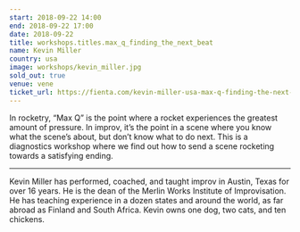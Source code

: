 ```yaml
---
start: 2018-09-22 14:00
end: 2018-09-22 17:00
date: 2018-09-22
title: workshops.titles.max_q_finding_the_next_beat
name: Kevin Miller
country: usa
image: workshops/kevin_miller.jpg
sold_out: true
venue: vene
ticket_url: https://fienta.com/kevin-miller-usa-max-q-finding-the-next-beat
---
```


In rocketry, “Max Q” is the point where a rocket experiences the greatest amount of
pressure. In improv, it’s the point in a scene where you know what the scene’s about, but
don’t know what to do next. This is a diagnostics workshop where we find out how to
send a scene rocketing towards a satisfying ending.

---

Kevin Miller has performed, coached, and taught improv in Austin, Texas for over 16
years. He is the dean of the Merlin Works Institute of Improvisation. He has teaching
experience in a dozen states and around the world, as far abroad as Finland and South
Africa. Kevin owns one dog, two cats, and ten chickens.